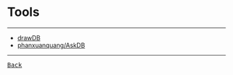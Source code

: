 # Tools

---

- [drawDB](https://drawdb.vercel.app/)
- [phanxuanquang/AskDB](https://github.com/phanxuanquang/AskDB)

---

[<kbd> Back </kbd>](./../readme.md)
